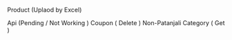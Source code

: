 <!-- Punnet Goyal -->
Product (Uplaod by Excel)

Api (Pending / Not Working )
Coupon ( Delete )
Non-Patanjali  Category ( Get )